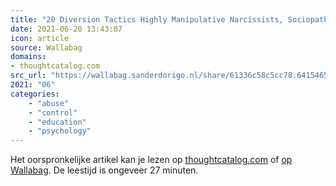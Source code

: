 ```yaml
---
title: "20 Diversion Tactics Highly Manipulative Narcissists, Sociopaths And Psychopaths Use To Silence You"
date: 2021-06-20 13:43:07
icon: article
source: Wallabag
domains:
- thoughtcatalog.com
src_url: "https://wallabag.sanderdorigo.nl/share/61336c58c5cc78.64154651"
2021: "06"
categories:
    - "abuse"
    - "control"
    - "education"
    - "psychology"
---
```

Het oorspronkelijke artikel kan je lezen op [thoughtcatalog.com](https://thoughtcatalog.com/shahida-arabi/2016/06/20-diversion-tactics-highly-manipulative-narcissists-sociopaths-and-psychopaths-use-to-silence-you/) of [op Wallabag](https://wallabag.sanderdorigo.nl/share/61336c58c5cc78.64154651). De leestijd is ongeveer 27 minuten.